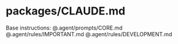 # packages/CLAUDE.md

Base instructions: @.agent/prompts/CORE.md @.agent/rules/IMPORTANT.md @.agent/rules/DEVELOPMENT.md
